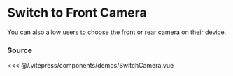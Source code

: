 # Switch to Front Camera

You can also allow users to choose the front or rear camera on their
device.

<ClientOnly>
  <DemoWrapper :component="SwitchCamera" />
</ClientOnly>

<script setup lang="ts">
import DemoWrapper from '@/components/DemoWrapper.vue'
import SwitchCamera from '@/components/demos/SwitchCamera.vue'
</script>

### Source

<<< @/.vitepress/components/demos/SwitchCamera.vue
